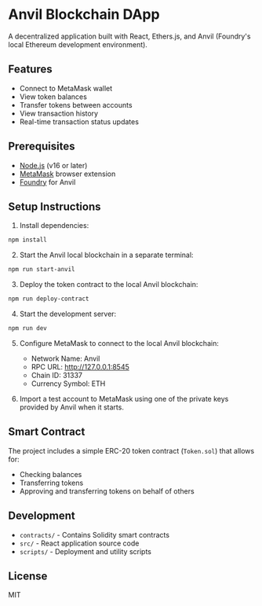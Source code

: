 # Anvil Blockchain DApp

A decentralized application built with React, Ethers.js, and Anvil (Foundry's local Ethereum development environment).

## Features

- Connect to MetaMask wallet
- View token balances
- Transfer tokens between accounts
- View transaction history
- Real-time transaction status updates

## Prerequisites

- [Node.js](https://nodejs.org/) (v16 or later)
- [MetaMask](https://metamask.io/download.html) browser extension
- [Foundry](https://book.getfoundry.sh/getting-started/installation.html) for Anvil

## Setup Instructions

1. Install dependencies:

```bash
npm install
```

2. Start the Anvil local blockchain in a separate terminal:

```bash
npm run start-anvil
```

3. Deploy the token contract to the local Anvil blockchain:

```bash
npm run deploy-contract
```

4. Start the development server:

```bash
npm run dev
```

5. Configure MetaMask to connect to the local Anvil blockchain:
   - Network Name: Anvil
   - RPC URL: http://127.0.0.1:8545
   - Chain ID: 31337
   - Currency Symbol: ETH

6. Import a test account to MetaMask using one of the private keys provided by Anvil when it starts.

## Smart Contract

The project includes a simple ERC-20 token contract (`Token.sol`) that allows for:
- Checking balances
- Transferring tokens
- Approving and transferring tokens on behalf of others

## Development

- `contracts/` - Contains Solidity smart contracts
- `src/` - React application source code
- `scripts/` - Deployment and utility scripts

## License

MIT